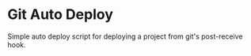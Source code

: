 Git Auto Deploy
===============

Simple auto deploy script for deploying a project from git's post-receive
hook.

